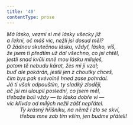 ```yaml
---
title: '40'
contentType: prose
---
```


_Má lásko, vezmi si mé lásky všecky již  
a řekni, oč máš víc, nežli jsi dosud měl?  
O žádnou skutečnou lásku, vždyť, lásko, víš,  
že jsem ti předtím už dal všechno, co jsi chtěl,  
jestli snad kvůli mně mou lásku miluješ,  
potom tě nebudu kárat, žes mi ji vzal;  
buď ale pokárán, jestli jen z choutky chceš,  
čím bys pak svévolně hned zase pohrdal.  
Já ti však odpouštím, ty sladký zloději,  
ač jsi mi uloupil poslední, co jsem měl,  
třebaže bolí vždy — to láska dobře ví —  
víc křivda od milých nežli zášť nepřátel.  
         Ty krásný hříšníku, na němž i zlo se skví,  
         třebas mne zab tím vším, jen budme přáteli!_
